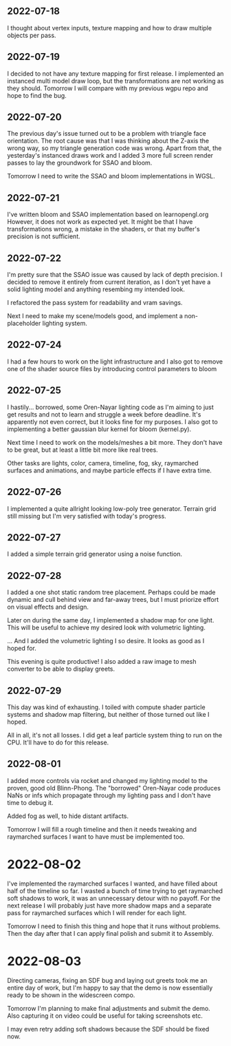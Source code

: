 ## 2022-07-18

I thought about vertex inputs, texture mapping and how to draw multiple objects
per pass.

## 2022-07-19

I decided to not have any texture mapping for first release. I implemented
an instanced multi model draw loop, but the transformations are not working
as they should. Tomorrow I will compare with my previous wgpu repo and
hope to find the bug.

## 2022-07-20

The previous day's issue turned out to be a problem with triangle face
orientation. The root cause was that I was thinking about the Z-axis the
wrong way, so my triangle generation code was wrong. Apart from that,
the yesterday's instanced draws work and I added 3 more full screen
render passes to lay the groundwork for SSAO and bloom.

Tomorrow I need to write the SSAO and bloom implementations in WGSL.

## 2022-07-21

I've written bloom and SSAO implementation based on learnopengl.org
However, it does not work as expected yet. It might be that I have
transformations wrong, a mistake in the shaders, or that my buffer's
precision is not sufficient.

## 2022-07-22

I'm pretty sure that the SSAO issue was caused by lack of depth precision.
I decided to remove it entirely from current iteration, as I don't yet
have a solid lighting model and anything resembing my intended look.

I refactored the pass system for readability and vram savings.

Next I need to make my scene/models good, and implement a non-placeholder
lighting system.

## 2022-07-24

I had a few hours to work on the light infrastructure and I also got to remove
one of the shader source files by introducing control parameters to bloom

## 2022-07-25

I hastily... borrowed, some Oren-Nayar lighting code as I'm aiming to just get
results and not to learn and struggle a week before deadline. It's apparently
not even correct, but it looks fine for my purposes. I also got to implementing
a better gaussian blur kernel for bloom (kernel.py).

Next time I need to work on the models/meshes a bit more. They don't have to
be great, but at least a little bit more like real trees.

Other tasks are lights, color, camera, timeline, fog, sky, raymarched
surfaces and animations, and maybe particle effects if I have extra time.

## 2022-07-26

I implemented a quite allright looking low-poly tree generator. Terrain grid
still missing but I'm very satisfied with today's progress.

## 2022-07-27

I added a simple terrain grid generator using a noise function.

## 2022-07-28

I added a one shot static random tree placement. Perhaps could be made dynamic
and cull behind view and far-away trees, but I must priorize effort on visual
effects and design.

Later on during the same day, I implemented a shadow map for one light.
This will be useful to achieve my desired look with volumetric lighting.

... And I added the volumetric lighting I so desire. It looks as good as I
hoped for.

This evening is quite productive! I also added a raw image to mesh converter
to be able to display greets.

## 2022-07-29

This day was kind of exhausting. I toiled with compute shader particle systems
and shadow map filtering, but neither of those turned out like I hoped.

All in all, it's not all losses. I did get a leaf particle system thing to
run on the CPU. It'll have to do for this release.

## 2022-08-01

I added more controls via rocket and changed my lighting model to the proven,
good old Blinn-Phong. The "borrowed" Oren-Nayar code produces NaNs or infs
which propagate through my lighting pass and I don't have time to debug it.

Added fog as well, to hide distant artifacts.

Tomorrow I will fill a rough timeline and then it needs tweaking and
raymarched surfaces I want to have must be implemented too.

# 2022-08-02

I've implemented the raymarched surfaces I wanted, and have filled about
half of the timeline so far. I wasted a bunch of time trying to get raymarched
soft shadows to work, it was an unnecessary detour with no payoff. For the next
release I will probably just have more shadow maps and a separate pass for
raymarched surfaces which I will render for each light.

Tomorrow I need to finish this thing and hope that it runs without problems.
Then the day after that I can apply final polish and submit it to Assembly.

# 2022-08-03

Directing cameras, fixing an SDF bug and laying out greets took me
an entire day of work, but I'm happy to say that the demo is now essentially
ready to be shown in the widescreen compo.

Tomorrow I'm planning to make final adjustments and submit the demo.
Also capturing it on video could be useful for taking screenshots etc.

I may even retry adding soft shadows because the SDF should be fixed now.
